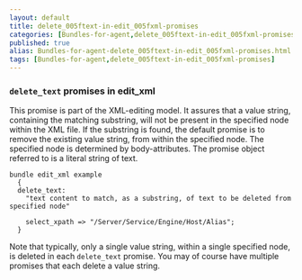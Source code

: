 ```yaml
---
layout: default
title: delete_005ftext-in-edit_005fxml-promises
categories: [Bundles-for-agent,delete_005ftext-in-edit_005fxml-promises]
published: true
alias: Bundles-for-agent-delete_005ftext-in-edit_005fxml-promises.html
tags: [Bundles-for-agent,delete_005ftext-in-edit_005fxml-promises]
---
```


### `delete_text` promises in edit\_xml

  

This promise is part of the XML-editing model. It assures that a value
string, containing the matching substring, will not be present in the
specified node within the XML file. If the substring is found, the
default promise is to remove the existing value string, from within the
specified node. The specified node is determined by body-attributes. The
promise object referred to is a literal string of text.

  

```
bundle edit_xml example
  {
  delete_text:
    "text content to match, as a substring, of text to be deleted from specified node"

    select_xpath => "/Server/Service/Engine/Host/Alias";
  }
```

  

Note that typically, only a single value string, within a single
specified node, is deleted in each `delete_text` promise. You may of
course have multiple promises that each delete a value string.

